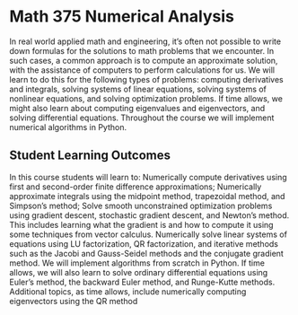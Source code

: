 # Math 375 Numerical Analysis
In real world applied math and engineering, it’s often not possible to write down formulas
for the solutions to math problems that we encounter. In such cases, a common approach is
to compute an approximate solution, with the assistance of computers to perform calculations
for us. We will learn to do this for the following types of problems: computing derivatives
and integrals, solving systems of linear equations, solving systems of nonlinear equations,
and solving optimization problems. If time allows, we might also learn about computing
eigenvalues and eigenvectors, and solving differential equations. Throughout the course we
will implement numerical algorithms in Python.

## Student Learning Outcomes

In this course students will learn to:
Numerically compute derivatives using first and second-order finite difference approximations;
Numerically approximate integrals using the midpoint method, trapezoidal method,
and Simpson’s method;
Solve smooth unconstrained optimization problems using gradient descent, stochastic
gradient descent, and Newton’s method. This includes learning what the gradient is
and how to compute it using some techniques from vector calculus.
Numerically solve linear systems of equations using LU factorization, QR factorization,
and iterative methods such as the Jacobi and Gauss-Seidel methods and the conjugate
gradient method.
We will implement algorithms from scratch in Python. If time allows, we will also learn to
solve ordinary differential equations using Euler’s method, the backward Euler method, and
Runge-Kutte methods. Additional topics, as time allows, include numerically computing
eigenvectors using the QR method
